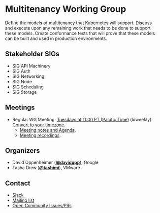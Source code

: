 <!---
This is an autogenerated file!

Please do not edit this file directly, but instead make changes to the
sigs.yaml file in the project root.

To understand how this file is generated, see https://git.k8s.io/community/generator/README.md
--->
# Multitenancy Working Group

Define the models of multitenancy that Kubernetes will support. Discuss and execute upon any remaining work that needs to be done to support these models. Create conformance tests that will prove that these models can be built and used in production environments.

## Stakeholder SIGs
* SIG API Machinery
* SIG Auth
* SIG Networking
* SIG Node
* SIG Scheduling
* SIG Storage

## Meetings
* Regular WG Meeting: [Tuesdays at 11:00 PT (Pacific Time)](https://docs.google.com/document/d/1FQx0BPlkkl1Bn0c9ocVBxYIKojpmrS1CFP5h0DI68AE/edit) (biweekly). [Convert to your timezone](http://www.thetimezoneconverter.com/?t=11:00&tz=PT%20%28Pacific%20Time%29).
  * [Meeting notes and Agenda](https://docs.google.com/document/d/1fj3yzmeU2eU8ZNBCUJG97dk_wC7228-e_MmdcmTNrZY/edit?usp=sharing).
  * [Meeting recordings](https://www.youtube.com/playlist?list=PL69nYSiGNLP1tBA0W8zEe6UwPsabGQk-j).

## Organizers

* David Oppenheimer (**[@davidopp](https://github.com/davidopp)**), Google
* Tasha Drew (**[@tashimi](https://github.com/tashimi)**), VMware

## Contact
* [Slack](https://kubernetes.slack.com/messages/wg-multitenancy)
* [Mailing list](https://groups.google.com/forum/#!forum/kubernetes-wg-multitenancy)
* [Open Community Issues/PRs](https://github.com/kubernetes/community/labels/wg%2Fmultitenancy)

<!-- BEGIN CUSTOM CONTENT -->

<!-- END CUSTOM CONTENT -->
